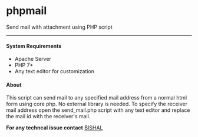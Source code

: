 # phpmail
Send mail with attachment using PHP script

---

#### System Requirements
- Apache Server
- PHP 7+
- Any text editor for customization

#### About
This script can send mail to any specified mail address from a normal html form using core php. No external library is needed. To specify the receiver mail address open the send_mail.php script with any text editor and replace the mail id with the receiver's mail.

**For any techncal issue contact**
 [BISHAL](https://www.linkedin.com/in/bishalnandi1996/)

